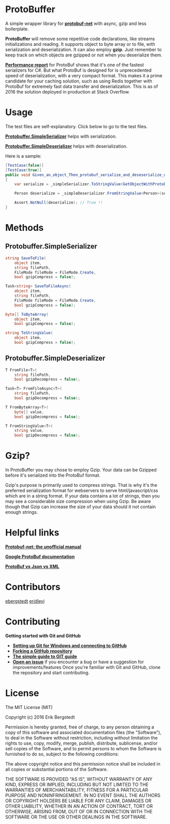 # ProtoBuffer

A simple wrapper library for **[protobuf-net](https://github.com/mgravell/protobuf-net)** with async, gzip and
less boilerplate.

**ProtoBuffer** will remove some repetitive code declarations, like streams initializations and reading. It supports object to byte array or to file, with serialization and deserialization. It can also employ **gzip**. Just remember to keep track on which objects are gzipped or not when you deserialize them.

**[Performance report](https://github.com/sidshetye/SerializersCompare)** for ProtoBuf shows that it's one of the fastest serializers for C#. But what ProtoBuf is designed for is unprecedented speed of deserialization, with a very compact format. This makes it a prime candidate for your caching solution, such as using Redis together with ProtoBuf for extremely fast data transfer and deserialization. This is as of 2016 the solution deployed in production at Stack Overflow.

# Usage

The test files are self-explanatory. Click below to go to the test files.

**[Protobuffer.SimpleSerializer](https://github.com/ebergstedt/ProtoBuffer/blob/master/ProtoBuffer.Test/SimpleSerializer_Test.cs)** helps with serialization.

**[Protobuffer.SimpleDeserializer](https://github.com/ebergstedt/ProtoBuffer/blob/master/ProtoBuffer.Test/SimpleDeserializer_Test.cs)** helps with deserialization.

Here is a sample:

```C#
[TestCase(false)]
[TestCase(true)]
public void Given_an_object_Then_protobuf_serialize_and_deseserialize_with_byte(bool useGzip)
{
    var serialize = _simpleSerializer.ToStringValue(GetObjectWithProtobufContract(), gzipCompress: useGzip);

    Person deserialize = _simpleDeserializer.FromStringValue<Person>(serialize, gzipDecompress: useGzip);

    Assert.NotNull(deserialize); // True !!
}
```

# Methods

## Protobuffer.SimpleSerializer
```C#
string SaveToFile(
    object item,
    string filePath,
    FileMode fileMode = FileMode.Create,
    bool gzipCompress = false);

Task<string> SaveToFileAsync(
    object item, 
    string filePath,
    FileMode fileMode = FileMode.Create, 
    bool gzipCompress = false);

byte[] ToByteArray(
    object item,
    bool gzipCompress = false);

string ToStringValue(
    object item,
    bool gzipCompress = false);
```

## Protobuffer.SimpleDeserializer
```C#
T FromFile<T>(
    string filePath, 
    bool gzipDecompress = false);

Task<T> FromFileAsync<T>(
    string filePath,
    bool gzipDecompress = false);

T FromByteArray<T>(
    byte[] value,
    bool gzipDecompress = false);

T FromStringValue<T>(
    string value,
    bool gzipDecompress = false);
```

# Gzip?
In ProtoBuffer you may chose to employ Gzip. Your data can be Gzipped before it's serialized into the ProtoBuf format. 

Gzip's purpose is primarily used to compress strings. That is why it's the preferred serialization format for webservers to serve html/javascript/css which are in a string format. If your data contains a lot of strings, then you may see a considerable size compression when using Gzip. Be aware though that Gzip can increase the size of your data should it not contain enough strings.

# Helpful links

**[Protobuf-net: the unofficial manual](http://www.codeproject.com/Articles/642677/Protobuf-net-the-unofficial-manual)**

**[Google ProtoBuf documentation](https://developers.google.com/protocol-buffers/docs/overview)**

**[ProtoBuf vs Json vs XML](http://stackoverflow.com/questions/14028293/google-protocol-buffers-vs-json-vs-xml)**


# Contributors

[ebergstedt](https://github.com/ebergstedt)
[eridleyj](https://github.com/eridleyj)

# Contributing

**Getting started with Git and GitHub**

* **[Setting up Git for Windows and connecting to GitHub](https://help.github.com/articles/set-up-git/)**
* **[Forking a GitHub repository](https://help.github.com/articles/fork-a-repo/)**
* **[The simple guide to GIT guide](http://rogerdudler.github.io/git-guide/)**
* **[Open an issue](https://github.com/ebergstedt/ProtoBuffer/issues)** if you encounter a bug or have a suggestion for improvements/features
Once you're familiar with Git and GitHub, clone the repository and start contributing.



# License

The MIT License (MIT)

Copyright (c) 2016 Erik Bergstedt

Permission is hereby granted, free of charge, to any person obtaining a copy
of this software and associated documentation files (the "Software"), to deal
in the Software without restriction, including without limitation the rights
to use, copy, modify, merge, publish, distribute, sublicense, and/or sell
copies of the Software, and to permit persons to whom the Software is
furnished to do so, subject to the following conditions:

The above copyright notice and this permission notice shall be included in all
copies or substantial portions of the Software.

THE SOFTWARE IS PROVIDED "AS IS", WITHOUT WARRANTY OF ANY KIND, EXPRESS OR
IMPLIED, INCLUDING BUT NOT LIMITED TO THE WARRANTIES OF MERCHANTABILITY,
FITNESS FOR A PARTICULAR PURPOSE AND NONINFRINGEMENT. IN NO EVENT SHALL THE
AUTHORS OR COPYRIGHT HOLDERS BE LIABLE FOR ANY CLAIM, DAMAGES OR OTHER
LIABILITY, WHETHER IN AN ACTION OF CONTRACT, TORT OR OTHERWISE, ARISING FROM,
OUT OF OR IN CONNECTION WITH THE SOFTWARE OR THE USE OR OTHER DEALINGS IN THE
SOFTWARE.